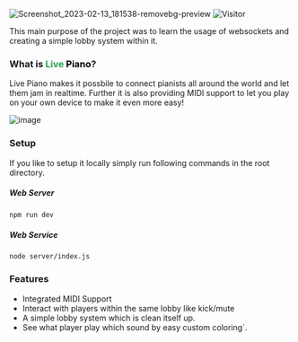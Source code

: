 ![Screenshot_2023-02-13_181538-removebg-preview](https://user-images.githubusercontent.com/96989243/218527982-4e0b0ebc-5790-46e3-99c8-9f3e1a08bf3e.png)
![Visitor](https://visitor-badge.laobi.icu/badge?page_id=aLaskevic.Live-Piano)

This main purpose of the project was to learn the usage of websockets and creating a simple lobby system within it.
### What is <span style='color:#25a448;'>Live</span> <span style='color:black;'>Piano</span>?
Live Piano makes it possbile to connect pianists all around the world and let them jam in realtime. Further it is also providing MIDI support to let you play on your own device to make it even more easy!

![image](https://user-images.githubusercontent.com/96989243/218526713-e9ecac43-817c-4aa8-8dba-a1f1bdeebc01.png)


### Setup
If you like to setup it locally simply run following commands in the root directory.
##### Web Server
```xml
npm run dev
```
##### Web Service
```
node server/index.js
```

### Features
- Integrated MIDI Support
- Interact with players within the same lobby like kick/mute
- A simple lobby system which is clean itself up.
- See what player play which sound by easy custom coloring´.
